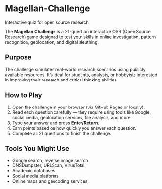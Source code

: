 # Magellan-Challenge
Interactive quiz for open source research

The **Magellan Challenge** is a 21-question interactive OSR (Open Source Research) game designed to test your skills in online investigation, pattern recognition, geolocation, and digital sleuthing.

## Purpose

The challenge simulates real-world research scenarios using publicly available resources. It’s ideal for students, analysts, or hobbyists interested in improving their research and critical thinking abilities.

## How to Play

1. Open the challenge in your browser (via GitHub Pages or locally).
2. Read each question carefully — they require using tools like Google, social media, geolocation services, file analysis, and more.
3. Type your answer and press **Enter/Return**.
4. Earn points based on how quickly you answer each question.
5. Complete all 21 questions to finish the challenge.

## Tools You Might Use

- Google search, reverse image search
- DNSDumpster, URLScan, VirusTotal
- Academic databases
- Social media platforms
- Online maps and geocoding services
